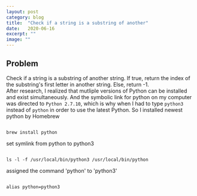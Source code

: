 ```yaml
---
layout: post
category: blog
title:  "Check if a string is a substring of another"
date:   2020-06-16
excerpt: ""
image: ""
---
```


## Problem
Check if a string is a substring of another string. If true, return the index of the substring's first letter in another string. Else, return -1.
<br>
After research, I realized that mutliple versions of Python can be installed and exist simultaneously.
And the symbolic link for python on my computer was directed to <code>Python 2.7.10</code>, which is why when I had to type <code>python3</code> instead of <code>python</code> in order to use the latest Python. 
So I installed newest python by Homebrew
<pre><code>
brew install python
</code></pre> 
set symlink from python to python3
<pre><code>
ls -l -f /usr/local/bin/python3 /usr/local/bin/python
</code></pre> 
assigned the command 'python' to 'python3'
<pre><code>
alias python=python3
</code></pre> 